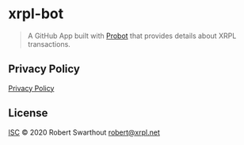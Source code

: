 # xrpl-bot

> A GitHub App built with [Probot](https://github.com/probot/probot) that provides details about XRPL transactions.

## Privacy Policy

[Privacy Policy](PRIVAY_POLICY)

## License

[ISC](LICENSE) © 2020 Robert Swarthout <robert@xrpl.net>
